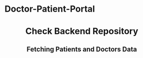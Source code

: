 # Doctor-Patient-Portal

<h1 align="center">Check Backend Repository</h1>
<h2 align="center">Fetching Patients and Doctors Data</h2>
